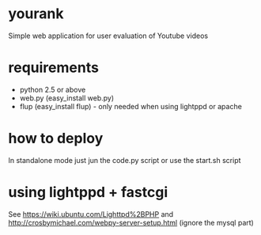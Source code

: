 yourank
=======

Simple web application for user evaluation of Youtube videos

requirements
============

   * python 2.5 or above
   * web.py (easy_install web.py)
   * flup (easy_install flup) - only needed when using lightppd or apache

how to deploy
=============

In standalone mode just jun the code.py script or use the start.sh script

using lightppd + fastcgi
========================

See https://wiki.ubuntu.com/Lighttpd%2BPHP and http://crosbymichael.com/webpy-server-setup.html (ignore the mysql part)
